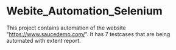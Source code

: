 # Webite_Automation_Selenium
This project contains automation of the website "https://www.saucedemo.com/". It has 7 testcases that are being automated with extent report.
